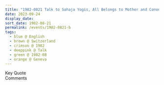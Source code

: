 ```yaml
---
title: "1982-0821 Talk to Sahaja Yogis, All Belongs to Mother and Conversation On Investments and Lands, House of Mathias Kaluzny, Geneva, Switzerland (date not sure, likely 0824)"
date: 2023-09-24
display_date: 
sort_date: 1982-08-21
permalink: /events/1982-0821-b
tags:
  - blue @ English
  - brown @ Switzerland
  - crimson @ 1982
  - deeppink @ Talk
  - green @ 1982-08 
  - orange @ Geneva
---
```


<wave-list>
  <list-title color="green" width="75">Key Quote</list-title>
  <list-item color="BlanchedAlmond"  width="200"></list-item>
  <list-item color="Lavender"></list-item>
  <list-item color="BlanchedAlmond"></list-item>
</wave-list>

<br>

<wave-list>
  <list-title color="green" width="75">Comments</list-title>
  <list-item color="BlanchedAlmond"  width="200"></list-item>
  <list-item color="Lavender"></list-item>
  <list-item color="BlanchedAlmond"></list-item>
</wave-list>